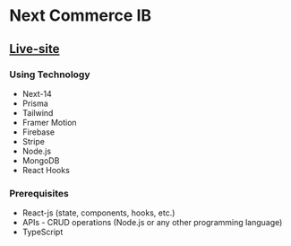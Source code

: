 # Next Commerce IB
## [Live-site](https://next-commerce-ib.vercel.app/)

### Using Technology
* Next-14
* Prisma
* Tailwind
* Framer Motion
* Firebase
* Stripe
* Node.js
* MongoDB
* React Hooks


### Prerequisites
* React-js (state, components, hooks, etc.)
* APIs - CRUD operations (Node.js or any other programming language)
* TypeScript